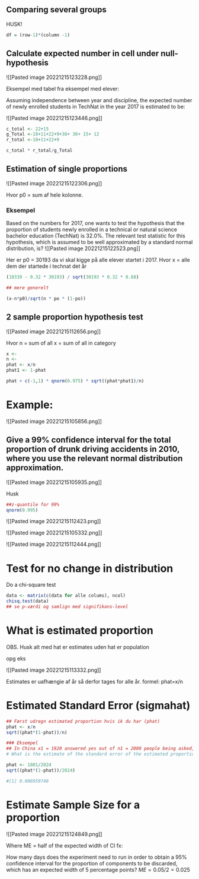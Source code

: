 

## Comparing several groups
HUSK!
```R
df = (row-1)*(column -1)
```


## Calculate expected number in cell under null-hypothesis

![[Pasted image 20221215123228.png]]

Eksempel med tabel fra eksempel med elever:

Assuming independence between year and discipline, the expected number of newly enrolled students in TechNat in the year 2017 is estimated to be:

![[Pasted image 20221215123446.png]]

```R
c_total <- 22+15
g_Total <-18+11+22+9+38+ 36+ 15+ 12
r_total <-18+11+22+9

c_total * r_total/g_Total
```

## Estimation of single proportions

![[Pasted image 20221215122306.png]]

Hvor p0 = sum af hele kolonne.

### Eksempel

Based on the numbers for 2017, one wants to test the hypothesis that the proportion of students newly enrolled in a technical or natural science bachelor education (TechNat) is 32.0%. The relevant test statistic for this hypothesis, which is assumed to be well approximated by a standard normal distribution, is?
![[Pasted image 20221215122523.png]]

Her er p0 = 30193 da vi skal kigge på alle elever startet i 2017.
Hvor x = alle dem der startede i technat det år
```R
(10339 - 0.32 * 30193) / sqrt(30193 * 0.32 * 0.68)

## mere generelt

(x-n*p0)/sqrt(n * po * (1-po))

```


## 2 sample proportion hypothesis test

![[Pasted image 20221215112656.png]]

Hvor 
n = sum of all
x = sum of all in category

```R
x <-
n <-
phat <- x/n
phat1 <- 1-phat

phat + c(-1,1) * qnorm(0.975) * sqrt((phat*phat1)/n)

```


# Example:
![[Pasted image 20221215105856.png]]

## Give a 99% confidence interval for the total proportion of drunk driving accidents in 2010, where you use the relevant normal distribution approximation.
![[Pasted image 20221215105935.png]]

Husk
```R
##z-quantile for 99%
qnorm(0.995)
```

![[Pasted image 20221215112423.png]]


![[Pasted image 20221215105332.png]]


![[Pasted image 20221215112444.png]]


# Test for no change in distribution

Do a chi-square test

```R
data <- matrix(c(data for alle colums), ncol) 
chisq.test(data)
## se p-værdi og samlign med signifikans-level
```

# What is estimated proportion
OBS. Husk alt med hat er estimates uden hat er population

opg eks

![[Pasted image 20221215113332.png]]

Estimates er uafhængie af år så derfor tages for alle år.
formel: phat=x/n

# Estimated Standard Error (sigmahat)

```R
## Først udregn estimated proportion hvis ik du har (phat)
phat <- x/n
sqrt((phat*(1-phat))/n)

### Eksempel
## In China x1 = 1920 answered yes out of n1 = 2000 people being asked, and in Denmark x2 = 1801 answered yes out of n2 = 2024 people being asked.
# What is the estimate of the standard error of the estimated proportion who answered yes in Denmark?

phat <- 1801/2024
sqrt((phat*(1-phat))/2024)

#[1] 0.006959748

```


# Estimate Sample Size for a proportion

![[Pasted image 20221215124849.png]]

Where ME = half of the expected width of CI
fx:

How many days does the experiment need to run in order to obtain a 95% confidence interval for the proportion of components to be discarded, which has an expected width of 5 percentage points?
$ME = 0.05/2 = 0.025$

